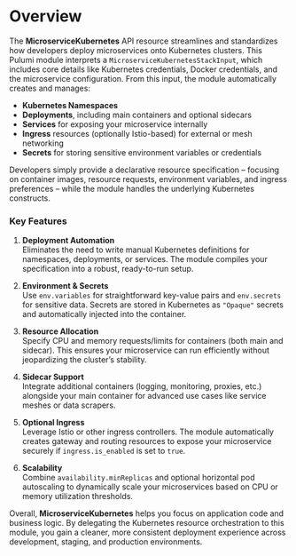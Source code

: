 # Overview

The **MicroserviceKubernetes** API resource streamlines and standardizes how developers deploy microservices onto
Kubernetes clusters. This Pulumi module interprets a `MicroserviceKubernetesStackInput`, which includes core details
like Kubernetes credentials, Docker credentials, and the microservice configuration. From this input, the module
automatically creates and manages:

- **Kubernetes Namespaces**
- **Deployments**, including main containers and optional sidecars
- **Services** for exposing your microservice internally
- **Ingress** resources (optionally Istio-based) for external or mesh networking
- **Secrets** for storing sensitive environment variables or credentials

Developers simply provide a declarative resource specification – focusing on container images, resource requests,
environment variables, and ingress preferences – while the module handles the underlying Kubernetes constructs.

### Key Features

1. **Deployment Automation**  
   Eliminates the need to write manual Kubernetes definitions for namespaces, deployments, or services. The module
   compiles your specification into a robust, ready-to-run setup.

2. **Environment & Secrets**  
   Use `env.variables` for straightforward key-value pairs and `env.secrets` for sensitive data. Secrets are stored in
   Kubernetes as `"Opaque"` secrets and automatically injected into the container.

3. **Resource Allocation**  
   Specify CPU and memory requests/limits for containers (both main and sidecar). This ensures your microservice can run
   efficiently without jeopardizing the cluster’s stability.

4. **Sidecar Support**  
   Integrate additional containers (logging, monitoring, proxies, etc.) alongside your main container for advanced use
   cases like service meshes or data scrapers.

5. **Optional Ingress**  
   Leverage Istio or other ingress controllers. The module automatically creates gateway and routing resources to expose
   your microservice securely if `ingress.is_enabled` is set to `true`.

6. **Scalability**  
   Combine `availability.minReplicas` and optional horizontal pod autoscaling to dynamically scale your microservices
   based on CPU or memory utilization thresholds.

Overall, **MicroserviceKubernetes** helps you focus on application code and business logic. By delegating the Kubernetes
resource orchestration to this module, you gain a cleaner, more consistent deployment experience across development,
staging, and production environments.
